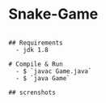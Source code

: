 # Snake-Game
```Simple playable snake game

## Requirements
  - jdk 1.8

# Compile & Run
  - $ `javac Game.java`
  - $ `java Game`

## screnshots



